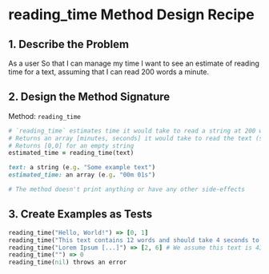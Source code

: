 # reading_time Method Design Recipe

## 1. Describe the Problem

As a user
So that I can manage my time
I want to see an estimate of reading time for a text, assuming that I can read 200 words a minute.

## 2. Design the Method Signature

Method: `reading_time`

```ruby
# `reading_time` estimates time it would take to read a string at 200 words per minute
# Returns an array [minutes, seconds] it would take to read the text (seconds are rounded up)
# Returns [0,0] for an empty string
estimated_time = reading_time(text)

text: a string (e.g. "Some example text")
estimated_time: an array (e.g. "00m 01s")

# The method doesn't print anything or have any other side-effects
```

## 3. Create Examples as Tests

```ruby
reading_time("Hello, World!") => [0, 1]
reading_time("This text contains 12 words and should take 4 seconds to read") => [0, 4]
reading_time("Lorem Ipsum [...]") => [2, 6] # We assume this text is 438 words long (we could use random words)
reading_time("") => 0
reading_time(nil) throws an error
```
